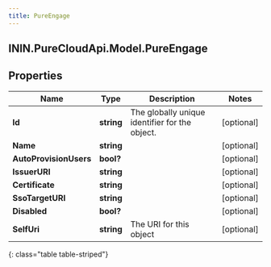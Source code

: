 ```yaml
---
title: PureEngage
---
```

## ININ.PureCloudApi.Model.PureEngage

## Properties

|Name | Type | Description | Notes|
|------------ | ------------- | ------------- | -------------|
| **Id** | **string** | The globally unique identifier for the object. | [optional] |
| **Name** | **string** |  | [optional] |
| **AutoProvisionUsers** | **bool?** |  | [optional] |
| **IssuerURI** | **string** |  | [optional] |
| **Certificate** | **string** |  | [optional] |
| **SsoTargetURI** | **string** |  | [optional] |
| **Disabled** | **bool?** |  | [optional] |
| **SelfUri** | **string** | The URI for this object | [optional] |
{: class="table table-striped"}


